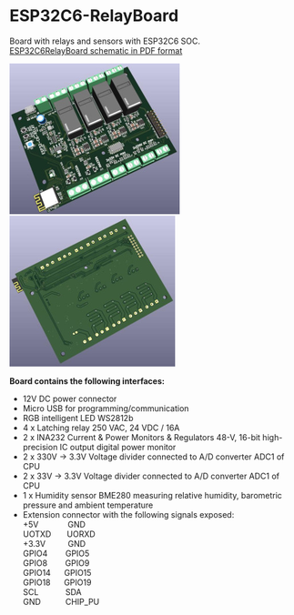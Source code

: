 # ESP32C6-RelayBoard
Board with relays and sensors with ESP32C6 SOC.  
[ESP32C6RelayBoard schematic in PDF format](ESP32C6RelayBoard.pdf)

![](ESP32C6RelayBoardSmall.jpg) 
![](ESP32C6RelayBoardBackSmall.jpg) 

**Board contains the following interfaces:**
- 12V DC power connector
- Micro USB for programming/communication
- RGB intelligent LED WS2812b
- 4 x Latching relay 250 VAC, 24 VDC / 16A
- 2 x INA232 Current & Power Monitors & Regulators 48-V, 16-bit high-precision IC output digital power monitor
- 2 x 330V -> 3.3V Voltage divider connected to A/D converter ADC1 of CPU
- 2 x 33V -> 3.3V Voltage divider connected to A/D converter ADC1 of CPU
- 1 x Humidity sensor BME280 measuring relative humidity, barometric pressure and ambient temperature
- Extension connector with the following signals exposed:  
  +5V&nbsp;&nbsp;&nbsp;&nbsp;&nbsp;&nbsp;&nbsp;&nbsp;&nbsp;&nbsp;&nbsp;&nbsp; GND  
  UOTXD&nbsp;&nbsp;&nbsp;&nbsp;&nbsp;&nbsp; UORXD  
  +3.3V&nbsp;&nbsp;&nbsp;&nbsp;&nbsp;&nbsp;&nbsp;&nbsp;&nbsp; GND  
  GPIO4&nbsp;&nbsp;&nbsp;&nbsp;&nbsp;&nbsp;&nbsp; GPIO5  
  GPIO8&nbsp;&nbsp;&nbsp;&nbsp;&nbsp;&nbsp;&nbsp; GPIO9  
  GPIO14&nbsp;&nbsp;&nbsp;&nbsp;&nbsp;&nbsp;GPIO15  
  GPIO18&nbsp;&nbsp;&nbsp;&nbsp;&nbsp;&nbsp;GPIO19  
  SCL&nbsp;&nbsp;&nbsp;&nbsp;&nbsp;&nbsp;&nbsp;&nbsp;&nbsp;&nbsp;&nbsp;&nbsp;SDA  
  GND&nbsp;&nbsp;&nbsp;&nbsp;&nbsp;&nbsp;&nbsp;&nbsp;&nbsp;&nbsp;&nbsp;CHIP_PU    
